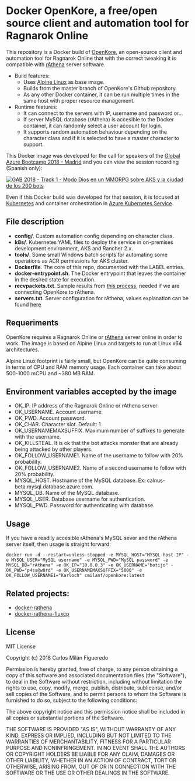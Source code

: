 # Docker OpenKore, a free/open source client and automation tool for Ragnarok Online
This repository is a Docker build of [OpenKore](https://github.com/OpenKore/openkore), an open-source client and automation tool for Ragnarok Online that with the correct tweaking it is compatible with [rAthena](https://github.com/cmilanf/docker-rathena) server software.

  * Build features:
    * Uses [Alpine Linux](https://hub.docker.com/_/alpine/) as base image.
    * Builds from the master branch of OpenKore's Github repository.
    * As any other Docker container, it can be run multiple times in the same host with proper resource management.
  * Runtime features:
    * It can connect to the servers with IP, username and password or...
    * If server MySQL database (rAthena) is accesible to the Docker container, it can randomly select a user account for login.
    * It supports random automation behaviour depending on the character class and if it is selected to have a master character to support.

This Docker image was developed for the call for speakers of the [Global Azure Bootcamp 2018 - Madrid](http://azurebootcamp.es) and you can view the session recording (Spanish only):

[![GAB 2018 - Track 1 - Modo Dios en un MMORPG sobre AKS y la ciudad de los 200 bots](https://img.youtube.com/vi/ZBDJImdmiUo/0.jpg)](https://www.youtube.com/watch?v=ZBDJImdmiUo)

Even if this Docker build was developed for that session, it is focused at [Kubernetes](https://kubernetes.io) and container orchestration in [Azure Kubernetes Service](https://azure.microsoft.com/es-es/services/kubernetes-service/).

## File description

  * **config/**. Custom automation config depending on character class.
  * **k8s/**. Kubernetes YAML files to deploy the service in on-premises development environment, AKS and Rancher 2.x.
  * **tools/**. Some small Windows batch scripts for automating some operations as ACR permissions for AKS cluster.
  * **Dockerfile**. The core of this repo, documented with the LABEL entries.
  * **docker-entrypoint.sh**. The Docker entrypoint that leaves the container in the desired state for execution.
  * **recvpackets.txt**. Sample results from [this process](http://openkore.com/index.php/Packet_Length_Extractor), needed if we are connecting OpenKore to rAthena.
  * **servers.txt**. Server configuration for rAthena, values explanation can be found [here](http://openkore.com/index.php/Connectivity_Guide)

## Requeriments
OpenKore requires a Ragnarok Online or [rAthena](https://github.com/cmilanf/docker-rathena) server online in order to work.
The image is based on Alpine Linux and targets to run at Linux x64 architectures.

Alpine Linux footprint is fairly small, but OpenKore can be quite consuming in terms of CPU and RAM memory usage. Each container can take about 500-1000 mCPU and ~380 MB RAM.

## Environment variables accepted by the image

  * OK_IP. IP address of the Ragnarok Online or rAthena server
  * OK_USERNAME. Account username.
  * OK_PWD. Account password.
  * OK_CHAR. Character slot. Default: 1
  * OK_USERNAMEMAXSUFFIX. Maximum number of suffixes to generate with the username.
  * OK_KILLSTEAL. It is ok that the bot attacks monster that are already being attacked by other players.
  * OK_FOLLOW_USERNAME1. Name of the username to follow with 20% probability.
  * OK_FOLLOW_USERNAME2. Name of a second username to follow with 20% probability.
  * MYSQL_HOST. Hostname of the MySQL database. Ex: calnus-beta.mysql.database.azure.com.
  * MYSQL_DB. Name of the MySQL database.
  * MYSQL_USER. Database username for authentication.
  * MYSQL_PWD. Password for authenticating with database.

## Usage
If you have a readily accesible rAthena's MySQL sever and the rAthena server itself, then usage is straight forward:

```
docker run -d --restart=unless-stopped -e MYSQL_HOST="MYSQL host IP" -e MYSQL_USER="MySQL username" -e MYSQL_PWD="MySQL password" -e MYSQL_DB="rAthena" -e OK_IP="10.0.0.3" -e OK_USERNAME="botijo" -OK_PWD="p4ss@w0rd" -e OK_USERNAMEMAXSUFFIX="5000" -e OK_FOLLOW_USERNAME1="Karloch" cmilanf/openkore:latest
```

## Related projects:

  * [docker-rathena](https://github.com/cmilanf/docker-rathena)
  * [docker-rathena-fluxcp](https://github.com/cmilanf/docker-rathena-fluxcp)

## License
MIT License

Copyright (c) 2018 Carlos Milán Figueredo

Permission is hereby granted, free of charge, to any person obtaining a copy
of this software and associated documentation files (the "Software"), to deal
in the Software without restriction, including without limitation the rights
to use, copy, modify, merge, publish, distribute, sublicense, and/or sell
copies of the Software, and to permit persons to whom the Software is
furnished to do so, subject to the following conditions:

The above copyright notice and this permission notice shall be included in all
copies or substantial portions of the Software.

THE SOFTWARE IS PROVIDED "AS IS", WITHOUT WARRANTY OF ANY KIND, EXPRESS OR
IMPLIED, INCLUDING BUT NOT LIMITED TO THE WARRANTIES OF MERCHANTABILITY,
FITNESS FOR A PARTICULAR PURPOSE AND NONINFRINGEMENT. IN NO EVENT SHALL THE
AUTHORS OR COPYRIGHT HOLDERS BE LIABLE FOR ANY CLAIM, DAMAGES OR OTHER
LIABILITY, WHETHER IN AN ACTION OF CONTRACT, TORT OR OTHERWISE, ARISING FROM,
OUT OF OR IN CONNECTION WITH THE SOFTWARE OR THE USE OR OTHER DEALINGS IN THE
SOFTWARE.


